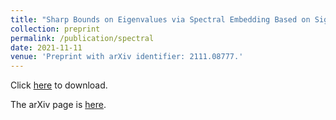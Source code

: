 ```yaml
---
title: "Sharp Bounds on Eigenvalues via Spectral Embedding Based on Signless Laplacians"
collection: preprint
permalink: /publication/spectral
date: 2021-11-11
venue: 'Preprint with arXiv identifier: 2111.08777.'
---
```


Click [here](zf-wei.github.io/files/Spectral.pdf) to download.

The arXiv page is [here](https://arxiv.org/abs/2111.08777).
